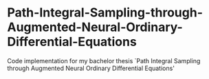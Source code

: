 # Path-Integral-Sampling-through-Augmented-Neural-Ordinary-Differential-Equations
Code implementation for my bachelor thesis `Path Integral Sampling through Augmented Neural Ordinary Differential Equations'
